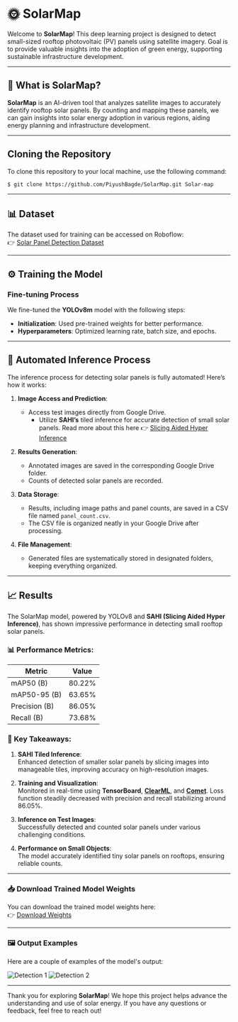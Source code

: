 # 🌞 SolarMap

Welcome to **SolarMap**! This deep learning project is designed to detect small-sized rooftop photovoltaic (PV) panels using satellite imagery. Goal is to provide valuable insights into the adoption of green energy, supporting sustainable infrastructure development.

---

## 🚀 What is SolarMap?

**SolarMap** is an AI-driven tool that analyzes satellite images to accurately identify rooftop solar panels. By counting and mapping these panels, we can gain insights into solar energy adoption in various regions, aiding energy planning and infrastructure development.

---

## Cloning the Repository

To clone this repository to your local machine, use the following command:

```bash
$ git clone https://github.com/PiyushBagde/SolarMap.git Solar-map
```

---
## 📊 Dataset

The dataset used for training can be accessed on Roboflow:  
👉 [Solar Panel Detection Dataset](https://universe.roboflow.com/solarpanel-3ku0x/solar_panel-cvecl)

---

## ⚙️ Training the Model

### Fine-tuning Process

We fine-tuned the **YOLOv8m** model with the following steps:

- **Initialization**: Used pre-trained weights for better performance.
- **Hyperparameters**: Optimized learning rate, batch size, and epochs.

---

## 🔄 Automated Inference Process

The inference process for detecting solar panels is fully automated! Here’s how it works:

1. **Image Access and Prediction**:
   - Access test images directly from Google Drive.
     - Utilize **SAHI’s** tiled inference for accurate detection of small solar panels.
     Read more about this here 👉 [Slicing Aided Hyper Inference](https://docs.ultralytics.com/guides/sahi-tiled-inference/)

2. **Results Generation**:
   - Annotated images are saved in the corresponding Google Drive folder.
   - Counts of detected solar panels are recorded.

3. **Data Storage**:
   - Results, including image paths and panel counts, are saved in a CSV file named `panel_count.csv`.
   - The CSV file is organized neatly in your Google Drive after processing.

4. **File Management**:
   - Generated files are systematically stored in designated folders, keeping everything organized.

---

## 📈 Results

The SolarMap model, powered by YOLOv8 and **SAHI (Slicing Aided Hyper Inference)**, has shown impressive performance in detecting small rooftop solar panels.

### 📊 Performance Metrics:
| Metric              | Value   |
|---------------------|---------|
| mAP50 (B)           | 80.22%  |
| mAP50-95 (B)        | 63.65%  |
| Precision (B)       | 86.05%  |
| Recall (B)          | 73.68%  |

### 🎯 Key Takeaways:

1. **SAHI Tiled Inference**:  
   Enhanced detection of smaller solar panels by slicing images into manageable tiles, improving accuracy on high-resolution images.

2. **Training and Visualization**:  
   Monitored in real-time using **TensorBoard**, [**ClearML**](https://app.clear.ml/login?redirect=%2Fdashboard), and [**Comet**](https://www.comet.com/). Loss function steadily decreased with precision and recall stabilizing around 86.05%.

3. **Inference on Test Images**:  
   Successfully detected and counted solar panels under various challenging conditions.

4. **Performance on Small Objects**:  
   The model accurately identified tiny solar panels on rooftops, ensuring reliable counts.

---

### 📥 Download Trained Model Weights

You can download the trained model weights here:  
👉 [Download Weights](Weights/best-40.pt)

---

### 🖼️ Output Examples

Here are a couple of examples of the model's output:

![Detection 1](Results/img.png)
![Detection 2](Results/img_1.png)

---

Thank you for exploring **SolarMap**! We hope this project helps advance the understanding and use of solar energy. If you have any questions or feedback, feel free to reach out!
